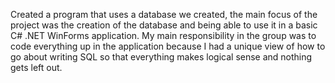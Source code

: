 Created a program that uses a database we created, the main focus of the project was the creation of the database and being able to use it in a basic C# .NET WinForms application. My main responsibility in the group was to code everything up in the application because I had a unique view of how to go about writing SQL so that everything makes logical sense and nothing gets left out.
